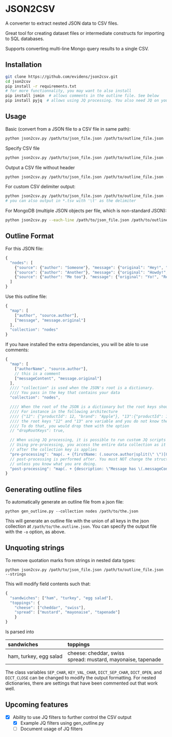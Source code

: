 # JSON2CSV

A converter to extract nested JSON data to CSV files.

Great tool for creating dataset files or intermediate constructs for importing to SQL databases.

Supports converting multi-line Mongo query results to a single CSV.



## Installation

```bash
git clone https://github.com/evidens/json2csv.git
cd json2csv
pip install -r requirements.txt
# for more functionnality, you may want to also install
pip install jsmin  # allows comments in the outline file. See below
pip install pyjq  # allows using JQ processing. You also need JQ on your system
```

## Usage



Basic (convert from a JSON file to a CSV file in same path):
```bash
python json2csv.py /path/to/json_file.json /path/to/outline_file.json
```

Specify CSV file
```bash
python json2csv.py /path/to/json_file.json /path/to/outline_file.json -o /some/other/file.csv
```

Output a CSV file without header
```bash
python json2csv.py /path/to/json_file.json /path/to/outline_file.json -o /some/other/file.csv --no-header
```

For custom CSV delimiter output:

```bash
python json2csv.py /path/to/json_file.json /path/to/outline_file.json --csv-delimiter ';'
# you can also output in *.tsv with '\t' as the delimiter
```

For MongoDB (multiple JSON objects per file, which is non-standard JSON):

```bash
python json2csv.py --each-line /path/to/json_file.json /path/to/outline_file.json
```

## Outline Format

For this JSON file:

```js
{
  "nodes": [
    {"source": {"author": "Someone"}, "message": {"original": "Hey!", "Revised": "Hey yo!"}},
    {"source": {"author": "Another"}, "message": {"original": "Howdy!", "Revised": "Howdy partner!"}},
    {"source": {"author": "Me too"}, "message": {"original": "Yo!", "Revised": "Yo, 'sup?"}}
  ]
}
```

Use this outline file:
```js
{
  "map": [
    ["author", "source.author"],
    ["message", "message.original"]
  ],
  "collection": "nodes"
}
```

If you have installed the extra dependancies, you will be able to use comments:

```js
{
  "map": [
    ["authorName", "source.author"],
    // this is a comment
    ["messageContent", "message.original"]
  ],
  //// "collection" is used when the JSON's root is a dictionary.
  //// You pass in the key that contains your data
  "collection": "nodes",

  //// When the root of the JSON is a dictionary but the root keys should be ignored.
  //// For instance in the following architecture
  //// {"12": {"productId": 12, "brand": "Apple"}, "13":{"productId": 13, "brand": Microsoft}}
  //// the root keys "12" and "13" are variable and you do not know them beforehand.
  //// To do that, you would drop them with the option
  // "dropRootKeys": true,

  // When using JQ processing, it is possible to run custom JQ scripts
  // Using pre-processing, you access the entire data collection as it was
  // after the collection key is applies
  "pre-processing": "map(. + {firstName: (.source.author|split(\" \")[0])})",
  // post-processing is performed after. You must NOT change the structure
  // unless you know what you are doing.
  "post-processing": "map(. + {description: \"Message has \(.messageContent|length) characters.\"})"
}
```


## Generating outline files

To automatically generate an outline file from a json file:

    python gen_outline.py --collection nodes /path/to/the.json

This will generate an outline file with the union of all keys in the json
collection at `/path/to/the.outline.json`.  You can specify the output file
with the `-o` option, as above.

## Unquoting strings

To remove quotation marks from strings in nested data types:

    python json2csv.py /path/to/json_file.json /path/to/outline_file.json --strings

This will modify field contents such that:

```js
{
  "sandwiches": ["ham", "turkey", "egg salad"],
  "toppings": {
    "cheese": ["cheddar", "swiss"],
    "spread": ["mustard", "mayonaise", "tapenade"]
    }
}
```

Is parsed into

|sandwiches            |toppings                                                       |
|:---------------------|:--------------------------------------------------------------|
|ham, turkey, egg salad|cheese: cheddar, swiss<br>spread: mustard, mayonaise, tapenade|

The class variables `SEP_CHAR`, `KEY_VAL_CHAR`, `DICT_SEP_CHAR`, `DICT_OPEN`, and `DICT_CLOSE` can be changed to modify the output formatting. For nested dictionaries, there are settings that have been commented out that work well. 


## Upcoming features

- [X] Ability to use JQ filters to further control the CSV output
  - [X] Example JQ filters using gen_outline.py
  - [ ] Document usage of JQ filters
